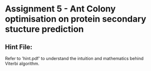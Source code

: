 # Assignment 5 - Ant Colony optimisation on protein secondary stucture prediction

## Hint File: 

Refer to 'hint.pdf' to understand the intuition and mathematics behind Viterbi algorithm.  
